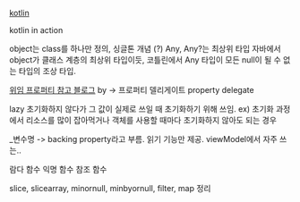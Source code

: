 
[kotlin](https://velog.io/@akimcse/Kotlin-in-Action-6.-%EC%BD%94%ED%8B%80%EB%A6%B0-%ED%83%80%EC%9E%85-%EC%8B%9C%EC%8A%A4%ED%85%9C)

kotlin in action


object는 class를 하나만 정의, 싱글톤 개념 (?)
Any, Any?는 최상위 타입
자바에서 object가 클래스 계층의 최상위 타입이듯, 코틀린에서 Any 타입이 모든 null이 될 수 없는 타입의 조상 타입.


[위임 프로퍼티 참고 블로그](https://0391kjy.tistory.com/61)
by -> 프로퍼티 델리게이트 property delegate 


lazy 초기화하지 않다가 그 값이 실제로 쓰일 때 초기화하기 위해 쓰임.
ex) 초기화 과정에서 리소스를 많이 잡아먹거나 객체를 사용할 때마다 초기화하지 않아도 되는 경우

\_변수명 -> backing property라고 부름. 읽기 기능만 제공. viewModel에서 자주 쓰는..


람다 함수
익명 함수
참조 함수


slice, slicearray, minornull, minbyornull, filter, map 정리